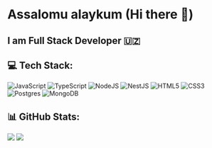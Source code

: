 # Assalomu alaykum (Hi there 👋)
## I am Full Stack Developer 🇺🇿


## 💻 Tech Stack:
![JavaScript](https://img.shields.io/badge/javascript-%23323330.svg?style=for-the-badge&logo=javascript&logoColor=%23F7DF1E) ![TypeScript](https://img.shields.io/badge/typescript-%23007ACC.svg?style=for-the-badge&logo=typescript&logoColor=white) ![NodeJS](https://img.shields.io/badge/node.js-6DA55F?style=for-the-badge&logo=node.js&logoColor=white) ![NestJS](https://img.shields.io/badge/nestjs-%23E0234E.svg?style=for-the-badge&logo=nestjs&logoColor=white) ![HTML5](https://img.shields.io/badge/html5-%23E34F26.svg?style=for-the-badge&logo=html5&logoColor=white) ![CSS3](https://img.shields.io/badge/css3-%231572B6.svg?style=for-the-badge&logo=css3&logoColor=white) ![Postgres](https://img.shields.io/badge/postgres-%23316192.svg?style=for-the-badge&logo=postgresql&logoColor=white) ![MongoDB](https://img.shields.io/badge/MongoDB-%234ea94b.svg?style=for-the-badge&logo=mongodb&logoColor=white)
## 📊 GitHub Stats:
![](https://github-readme-stats.vercel.app/api?username=jurayevcoder&theme=vision-friendly-dark&hide_border=true&include_all_commits=true&count_private=false)
![](https://github-readme-stats.vercel.app/api/top-langs/?username=jurayevcoder&theme=vision-friendly-dark&hide_border=true&include_all_commits=true&count_private=false&layout=compact)




<!-- ![](https://github-readme-streak-stats.herokuapp.com/?user=jurayevcoder&theme=vision-friendly-dark&hide_border=true) -->
<!-- Proudly created with GPRM ( https://gprm.itsvg.in ) -->
